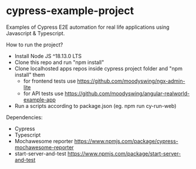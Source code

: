 # cypress-example-project
Examples of Cypress E2E automation for real life applications using Javascript & Typescript.

How to run the project?
- Install Node JS ^18.13.0 LTS
- Clone this repo and run "npm install"
- Clone localhosted apps repos inside cypress project folder and "npm install" them 
	- for frontend tests use https://github.com/moodyswing/ngx-admin-lite
	- for API tests use https://github.com/moodyswing/angular-realworld-example-app
- Run a scripts according to package.json (eg. npm run cy-run-web)

Dependencies:
- Cypress
- Typescript
- Mochawesome reporter https://www.npmjs.com/package/cypress-mochawesome-reporter
- start-server-and-test https://www.npmjs.com/package/start-server-and-test



